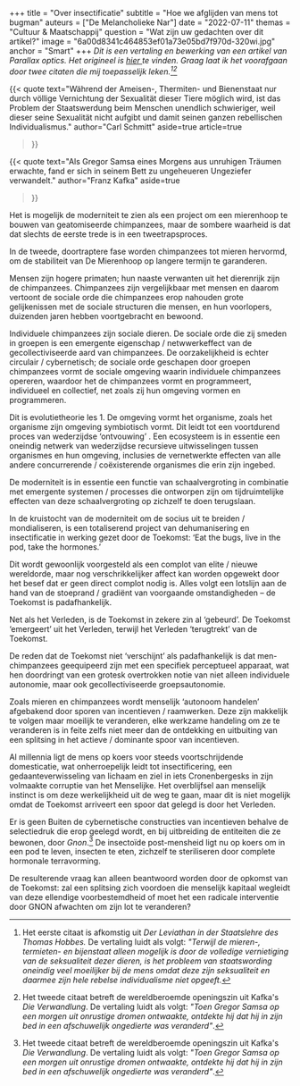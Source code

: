 +++
title = "Over insectificatie"
subtitle = "Hoe we afglijden van mens tot bugman"
auteurs = ["De Melancholieke Nar"]
date = "2022-07-11"
themas = "Cultuur & Maatschappij"
question = "Wat zijn uw gedachten over dit artikel?"
image = "6a00d8341c464853ef01a73e05bd7f970d-320wi.jpg"
anchor = "Smart"
+++
*Dit is een vertaling en bewerking van een artikel van Parallax optics. Het origineel is [hier ](https://parallaxoptics.com/2020/12/30/on-insectisation/)te vinden. Graag laat ik het voorafgaan door twee citaten die mij toepasselijk leken.[^1][^2]*

{{< quote
	text="Während der Ameisen-, Thermiten- und Bienenstaat nur durch völlige Vernichtung der Sexualität dieser Tiere möglich wird, ist das Problem der Staatswerdung beim Menschen unendlich schwieriger, weil dieser seine Sexualität nicht aufgibt und damit seinen ganzen rebellischen Individualismus."
	author="Carl Schmitt"
	aside=true
	article=true
>}}

{{< quote
	text="Als Gregor Samsa eines Morgens aus unruhigen Träumen erwachte, fand er sich in seinem Bett zu ungeheueren Ungeziefer verwandelt."
	author="Franz Kafka"
	aside=true
>}}

Het is mogelijk de moderniteit te zien als een project om een mierenhoop te bouwen van geatomiseerde chimpanzees, maar de sombere waarheid is dat dat slechts de eerste trede is in een tweetrapsproces.

In de tweede, doortraptere fase worden chimpanzees tot mieren hervormd, om de stabiliteit van De Mierenhoop op langere termijn te garanderen.

Mensen zijn hogere primaten; hun naaste verwanten uit het dierenrijk zijn de chimpanzees. Chimpanzees zijn vergelijkbaar met mensen en daarom vertoont de sociale orde die chimpanzees erop nahouden grote gelijkenissen met de sociale structuren die mensen, en hun voorlopers, duizenden jaren hebben voortgebracht en bewoond.

Individuele chimpanzees zijn sociale dieren. De sociale orde die zij smeden in groepen is een emergente eigenschap / netwwerkeffect van de gecollectiviseerde aard van chimpanzees. De oorzakelijkheid is echter circulair / cybernetisch; de sociale orde geschapen door groepen chimpanzees vormt de sociale omgeving waarin individuele chimpanzees opereren, waardoor het de chimpanzees vormt en programmeert, individueel en collectief, net zoals zij hun omgeving vormen en programmeren.

Dit is evolutietheorie les 1. De omgeving vormt het organisme, zoals het organisme zijn omgeving symbiotisch vormt. Dit leidt tot een voortdurend proces van wederzijdse ‘ontvouwing’ . Een ecosysteem is in essentie een oneindig netwerk van wederzijdse recursieve uitwisselingen tussen organismes en hun omgeving, inclusies de vernetwerkte effecten van alle andere concurrerende / coëxisterende organismes die erin zijn ingebed.

De moderniteit is in essentie een functie van schaalvergroting in combinatie met emergente systemen / processes die ontworpen zijn om tijdruimtelijke effecten van deze schaalvergroting op zichzelf te doen terugslaan.

In de kruistocht van de moderniteit om de socius uit te breiden / mondialiseren, is een totaliserend project van dehumanisering en insectificatie in werking gezet door de Toekomst: ‘Eat the bugs, live in the pod, take the hormones.’

Dit wordt gewoonlijk voorgesteld als een complot van elite / nieuwe wereldorde, maar nog verschrikkelijker affect kan worden opgewekt door het besef dat er geen direct complot nodig is. Alles volgt een lotslijn aan de hand van de stoeprand / gradiënt van voorgaande omstandigheden – de Toekomst is padafhankelijk.

Net als het Verleden, is de Toekomst in zekere zin al ‘gebeurd’. De Toekomst ‘emergeert’ uit het Verleden, terwijl het Verleden ‘terugtrekt’ van de Toekomst.

De reden dat de Toekomst niet ‘verschijnt’ als padafhankelijk is dat men-chimpanzees geequipeerd zijn met een specifiek perceptueel apparaat, wat hen doordringt van een grotesk overtrokken notie van niet alleen individuele autonomie, maar ook gecollectiviseerde groepsautonomie.

Zoals mieren en chimpanzees wordt menselijk ‘autonoom handelen’ afgebakend door sporen van incentieven / raamwerken. Deze zijn makkelijk te volgen maar moeilijk te veranderen, elke werkzame handeling om ze te veranderen is in feite zelfs niet meer dan de ontdekking en uitbuiting van een splitsing in het actieve / dominante spoor van incentieven.

Al millennia ligt de mens op koers voor steeds voortschrijdende domesticatie, wat onherroepelijk leidt tot insectificering, een gedaanteverwisseling van lichaam en ziel in iets Cronenbergesks in zijn volmaakte corruptie van het Menselijke. Het overblijfsel aan menselijk instinct is om deze werkelijkheid uit de weg te gaan, maar dit is niet mogelijk omdat de Toekomst arriveert een spoor dat gelegd is door het Verleden.

Er is geen Buiten de cybernetische constructies van incentieven behalve de selectiedruk die erop geelegd wordt, en bij uitbreiding de entiteiten die ze bewonen, door *Gnon*.[^2] De insectoïde post-mensheid ligt nu op koers om in een pod te leven, insecten te eten, zichzelf te steriliseren door complete hormonale terravorming.

De resulterende vraag kan alleen beantwoord worden door de opkomst van de Toekomst: zal een splitsing zich voordoen die menselijk kapitaal wegleidt van deze ellendige voorbestemdheid of moet het een radicale interventie door GNON afwachten om zijn lot te veranderen?

[^1]: Het eerste citaat is afkomstig uit *Der Leviathan in der Staatslehre des Thomas Hobbes.* De vertaling luidt als volgt: *"Terwijl de mieren-, termieten- en bijenstaat alleen mogelijk is door de volledige vernietiging van de seksualiteit dezer dieren, is het probleem van staatswording oneindig veel moeilijker bij de mens omdat deze zijn seksualiteit en daarmee zijn hele rebelse individualisme niet opgeeft.*

[^2]: Het tweede citaat betreft de wereldberoemde openingszin uit Kafka's *Die Verwandlung*. De vertaling luidt als volgt: *"Toen Gregor Samsa op een morgen uit onrustige dromen ontwaakte, ontdekte hij dat hij in zijn bed in een afschuwelijk ongedierte was veranderd"*.

[^3]: Gnon is een acroniem dat gebruikt wordt in reactionaire kringen. Het staat voor ‘the God of Nature or Nature’. De betekenis is vergelijkbaar met *logos*, *dharma* of *dao*. Het is de Natuurlijke Orde. Het idee is dat, of er nou een God van de Natuur is die daar de bron van is, de Natuur zelf een inherente orde heeft waar we op eigen risico tegenin gaan.